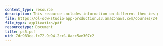 ```yaml
---
content_type: resource
description: This resource includes information on different theories given by Davidson.
file: https://ol-ocw-studio-app-production.s3.amazonaws.com/courses/24-251-introduction-to-philosophy-of-language-spring-2006/7dc983eefc729e942cc30acc5ae307c2_ps5.pdf
file_type: application/pdf
resourcetype: Document
title: ps5.pdf
uid: 7dc983ee-fc72-9e94-2cc3-0acc5ae307c2
---
```

